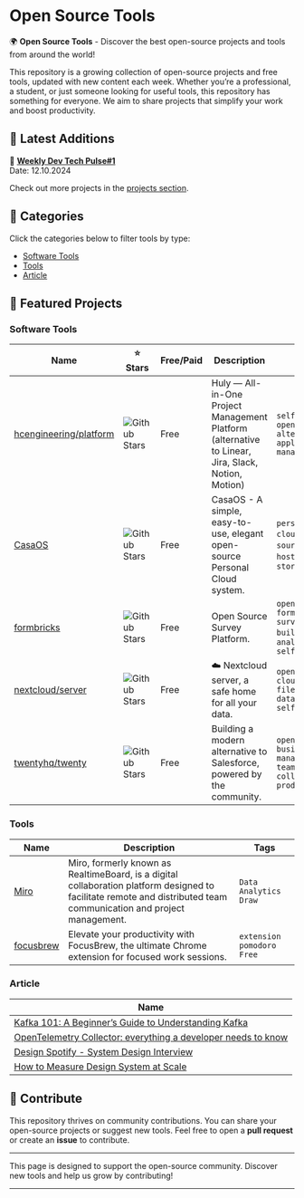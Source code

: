 # Open Source Tools

🌍 **Open Source Tools** - Discover the best open-source projects and tools from around the world!

This repository is a growing collection of open-source projects and free tools, updated with new content each week. Whether you’re a professional, a student, or just someone looking for useful tools, this repository has something for everyone. We aim to share projects that simplify your work and boost productivity.

## 🚀 Latest Additions

📅 **[Weekly Dev Tech Pulse#1](https://serdarcanb.github.io/posts/2024-10-12-weekly-dev-tech-pulse-1/)**  
Date: 12.10.2024

Check out more projects in the [projects section](#projects).

## 🔖 Categories

Click the categories below to filter tools by type:

- [Software Tools](#software-tools)
- [Tools](#tools)
- [Article](#article)

## 🌟 Featured Projects

### Software Tools
| Name | ⭐ Stars | Free/Paid | Description | Tags  |
|------|---------|-------------|------|-----------|
| [hcengineering/platform](https://github.com/hcengineering/platform) | ![Github Stars](https://img.shields.io/github/stars/hcengineering/platform) | Free  | Huly — All-in-One Project Management Platform (alternative to Linear, Jira, Slack, Notion, Motion) | `self-hosted` `open-source` `alternative` `application-management` |
| [CasaOS](https://github.com/IceWhaleTech/CasaOS) | ![Github Stars](https://img.shields.io/github/stars/IceWhaleTech/CasaOS) | Free  | CasaOS - A simple, easy-to-use, elegant open-source Personal Cloud system. | `personal-cloud` `open-source` `self-hosted` `file-storage` |
| [formbricks](https://github.com/formbricks/formbricks) | ![Github Stars](https://img.shields.io/github/stars/formbricks/formbricks) | Free  | Open Source Survey Platform.| `open-source` `form-builder` `survey-builder` `form-analytics` `self-hosted` |
| [nextcloud/server](https://github.com/nextcloud/server) | ![Github Stars](https://img.shields.io/github/stars/nextcloud/server) | Free  | ☁️ Nextcloud server, a safe home for all your data. | `open-source` `cloud-storage` `file-sharing` `data-security` `self-hosted` |
| [twentyhq/twenty](https://github.com/twentyhq/twenty) | ![Github Stars](https://img.shields.io/github/stars/twentyhq/twenty) | Free  | Building a modern alternative to Salesforce, powered by the community. | `open-source` `business-management` `team-collaboration` `productivity` |

### Tools
| Name | Description | Tags |
|------|-------------|------|
| [Miro](https://miro.com/) | Miro, formerly known as RealtimeBoard, is a digital collaboration platform designed to facilitate remote and distributed team communication and project management. | `Data` `Analytics` `Draw`|
| [focusbrew](https://www.focusbrew.dev/) | Elevate your productivity with FocusBrew, the ultimate Chrome extension for focused work sessions. | `extension` `pomodoro` `Free` |

### Article
| Name | 
|------|
| [Kafka 101: A Beginner’s Guide to Understanding Kafka](https://towardsdev.com/kafka-101-a-beginners-guide-to-understanding-kafka-2cd797864614) | 
| [OpenTelemetry Collector: everything a developer needs to know](https://www.cncf.io/blog/2024/10/07/opentelemetry-collector-everything-a-developer-needs-to-know/) | 
| [Design Spotify - System Design Interview](https://blog.algomaster.io/p/design-spotify-system-design-interview) | 
| [How to Measure Design System at Scale](https://www.uber.com/en-TR/blog/design-system-at-scale/?uclick_id=4db44676-1e60-43aa-bc42-31592352028b) | 


## 📢 Contribute

This repository thrives on community contributions. You can share your open-source projects or suggest new tools. Feel free to open a **pull request** or create an **issue** to contribute.

---

This page is designed to support the open-source community. Discover new tools and help us grow by contributing!

---
